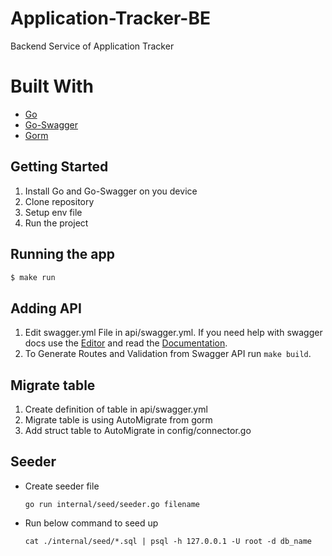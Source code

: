 # Application-Tracker-BE

Backend Service of Application Tracker

# Built With

- [Go](https://go.dev/)
- [Go-Swagger](https://github.com/go-swagger/go-swagger)
- [Gorm](https://gorm.io/)

## Getting Started

1. Install Go and Go-Swagger on you device
2. Clone repository
3. Setup env file
4. Run the project 

## Running the app

```bash
$ make run
```

## Adding API

1. Edit swagger.yml File in api/swagger.yml. If you need help with swagger docs use the [Editor](https://swagger.io/docs/open-source-tools/swagger-editor/) and read the [Documentation](https://swagger.io/docs/specification/about/).
2. To Generate Routes and Validation from Swagger API run `make build`.

## Migrate table
1. Create definition of table in api/swagger.yml
2. Migrate table is using AutoMigrate from gorm
3. Add struct table to AutoMigrate in config/connector.go

## Seeder

- Create seeder file

    ```shell
    go run internal/seed/seeder.go filename
    ```

- Run below command to seed up

    ```shell
    cat ./internal/seed/*.sql | psql -h 127.0.0.1 -U root -d db_name
    ```